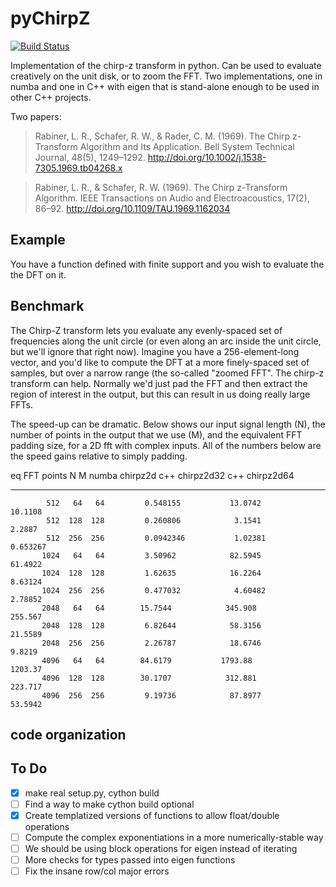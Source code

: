 # pyChirpZ

[![Build Status](https://travis-ci.org/ericmjonas/pychirpz.svg?branch=master)](https://travis-ci.org/ericmjonas/pychirpz)

Implementation of the chirp-z transform in python. Can be used to
evaluate creatively on the unit disk, or to zoom the FFT. Two
implementations, one in numba and one in C++ with eigen that is
stand-alone enough to be used in other C++ projects.

Two papers:

> Rabiner, L. R., Schafer, R. W., & Rader, C. M. (1969). The Chirp
> z-Transform Algorithm and Its Application. Bell System Technical
> Journal, 48(5),
> 1249–1292. http://doi.org/10.1002/j.1538-7305.1969.tb04268.x

> Rabiner, L. R., & Schafer, R. W. (1969). The Chirp z-Transform
> Algorithm. IEEE Transactions on Audio and Electroacoustics, 17(2),
> 86–92. http://doi.org/10.1109/TAU.1969.1162034

## Example

You have a function defined with finite support and you wish to
evaluate the the DFT on it. 


## Benchmark 

The Chirp-Z transform lets you evaluate any evenly-spaced
set of frequencies along the unit circle (or even along an arc inside
the unit circle, but we'll ignore that right now). Imagine you 
have a 256-element-long vector, and you'd like to compute the DFT
at a more finely-spaced set of samples, but over a narrow range (the so-called
"zoomed FFT". The chirp-z transform can help. Normally we'd just
pad the FFT and then extract the region of interest in the output, 
but this can result in us doing really large FFTs. 

The speed-up can be dramatic. Below shows our input signal length (N), the number
of points in the output that we use (M), and the equivalent FFT padding size,
for a 2D fft with complex inputs. All of the numbers below are the speed
gains relative to simply padding. 


  eq FFT points    N    M    numba chirpz2d    c++ chirpz2d32    c++ chirpz2d64
---------------  ---  ---  ----------------  ----------------  ----------------
            512   64   64         0.548155           13.0742          10.1108
            512  128  128         0.260806            3.1541           2.2887
            512  256  256         0.0942346           1.02381          0.653267
           1024   64   64         3.50962            82.5945          61.4922
           1024  128  128         1.62635            16.2264           8.63124
           1024  256  256         0.477032            4.60482          2.78852
           2048   64   64        15.7544            345.908          255.567
           2048  128  128         6.82644            58.3156          21.5589
           2048  256  256         2.26787            18.6746           9.8219
           4096   64   64        84.6179           1793.88          1203.37
           4096  128  128        30.1707            312.881          223.717
           4096  256  256         9.19736            87.8977          53.5942

## code organization


## To Do 
- [x] make real setup.py, cython build
- [ ] Find a way to make cython build optional 
- [x] Create templatized versions of functions to allow float/double operations
- [ ] Compute the complex exponentiations in a more numerically-stable way 
- [ ] We should be using block operations for eigen instead of iterating 
- [ ] More checks for types passed into eigen functions
- [ ] Fix the insane row/col major errors
